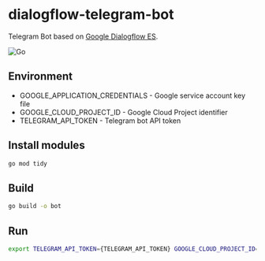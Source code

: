 # dialogflow-telegram-bot
Telegram Bot based on [Google Dialogflow ES](https://cloud.google.com/dialogflow/es/docs/quick/api).

![Go](https://github.com/zetraison/dialogflow-telegram-bot/workflows/Go/badge.svg)

## Environment

- GOOGLE_APPLICATION_CREDENTIALS - Google service account key file
- GOOGLE_CLOUD_PROJECT_ID - Google Cloud Project identifier
- TELEGRAM_API_TOKEN - Telegram bot API token

## Install modules

```bash
go mod tidy
```

## Build

```bash
go build -o bot
```

## Run

```bash 
export TELEGRAM_API_TOKEN={TELEGRAM_API_TOKEN} GOOGLE_CLOUD_PROJECT_ID={GOOGLE_CLOUD_PROJECT_ID} GOOGLE_APPLICATION_CREDENTIALS={GOOGLE_APPLICATION_CREDENTIALS} && ./bot
```